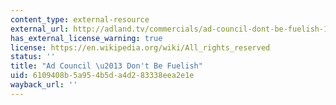 ```yaml
---
content_type: external-resource
external_url: http://adland.tv/commercials/ad-council-dont-be-fuelish-1975-030-usa
has_external_license_warning: true
license: https://en.wikipedia.org/wiki/All_rights_reserved
status: ''
title: "Ad Council \u2013 Don't Be Fuelish"
uid: 6109408b-5a95-4b5d-a4d2-83338eea2e1e
wayback_url: ''
---
```


